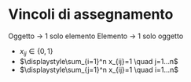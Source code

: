 # Vincoli di assegnamento

Oggetto -> 1 solo elemento
Elemento -> 1 solo oggetto

- $x_{ij} \in \{0,1\}$
- $\displaystyle\sum_{i=1}^n x_{ij}=1 \quad j=1…n$
- $\displaystyle\sum_{j=1}^n x_{ij}=1 \quad i=1…n$

